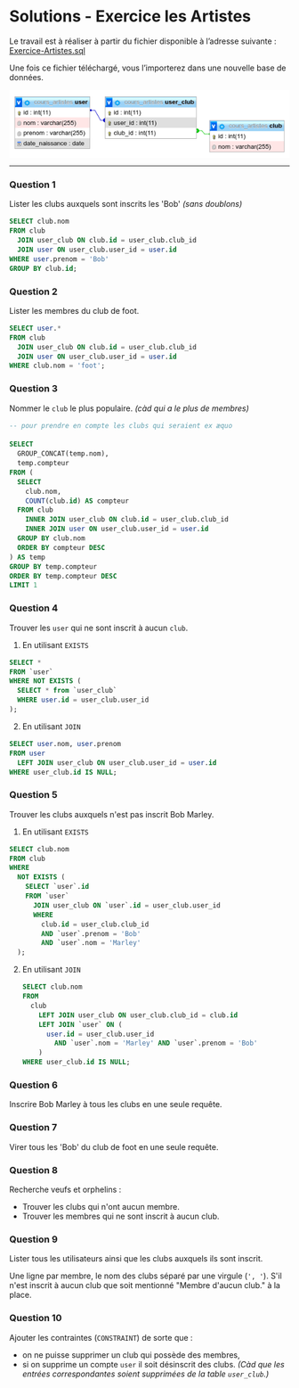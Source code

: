 # Solutions - Exercice les Artistes

Le travail est à réaliser à partir du fichier disponible à l’adresse suivante :
[Exercice-Artistes.sql](Exercice-Artistes.sql)

Une fois ce fichier téléchargé, vous l’importerez dans une nouvelle base de données.

<img src="Exercice-Artistes.png" style="display:block; margin:auto;" />

---

### Question 1

Lister les clubs auxquels sont inscrits les 'Bob' _(sans doublons)_

```sql
SELECT club.nom
FROM club
  JOIN user_club ON club.id = user_club.club_id
  JOIN user ON user_club.user_id = user.id
WHERE user.prenom = 'Bob'
GROUP BY club.id;
```

### Question 2

Lister les membres du club de foot.

```sql
SELECT user.*
FROM club
  JOIN user_club ON club.id = user_club.club_id
  JOIN user ON user_club.user_id = user.id
WHERE club.nom = 'foot';
```

### Question 3

Nommer le `club` le plus populaire. _(càd qui a le plus de membres)_

```sql
-- pour prendre en compte les clubs qui seraient ex æquo

SELECT
  GROUP_CONCAT(temp.nom),
  temp.compteur
FROM (
  SELECT
    club.nom,
    COUNT(club.id) AS compteur
  FROM club
    INNER JOIN user_club ON club.id = user_club.club_id
    INNER JOIN user ON user_club.user_id = user.id
  GROUP BY club.nom
  ORDER BY compteur DESC
) AS temp
GROUP BY temp.compteur
ORDER BY temp.compteur DESC
LIMIT 1
```

### Question 4

Trouver les `user` qui ne sont inscrit à aucun `club`.

1. En utilisant `EXISTS`

```sql
SELECT *
FROM `user`
WHERE NOT EXISTS (
  SELECT * from `user_club`
  WHERE user.id = user_club.user_id
);
```

2. En utilisant `JOIN`

```sql
SELECT user.nom, user.prenom
FROM user
  LEFT JOIN user_club ON user_club.user_id = user.id
WHERE user_club.id IS NULL;
```

### Question 5

Trouver les clubs auxquels n'est pas inscrit Bob Marley.

1. En utilisant `EXISTS`

```sql
SELECT club.nom
FROM club
WHERE
  NOT EXISTS (
    SELECT `user`.id
    FROM `user`
      JOIN user_club ON `user`.id = user_club.user_id
      WHERE
        club.id = user_club.club_id
        AND `user`.prenom = 'Bob'
        AND `user`.nom = 'Marley'
  );
```

2. En utilisant `JOIN`

   ```sql
   SELECT club.nom
   FROM
     club
       LEFT JOIN user_club ON user_club.club_id = club.id
       LEFT JOIN `user` ON (
         user.id = user_club.user_id
           AND `user`.nom = 'Marley' AND `user`.prenom = 'Bob'
       )
   WHERE user_club.id IS NULL;
   ```

### Question 6

Inscrire Bob Marley à tous les clubs en une seule requête.

### Question 7

Virer tous les 'Bob' du club de foot en une seule requête.

### Question 8

Recherche veufs et orphelins :

- Trouver les clubs qui n'ont aucun membre.
- Trouver les membres qui ne sont inscrit à aucun club.

### Question 9

Lister tous les utilisateurs ainsi que les clubs auxquels ils sont inscrit.

Une ligne par membre, le nom des clubs séparé par une virgule (`', '`). S'il n'est inscrit à aucun club que soit mentionné "Membre d'aucun club." à la place.

### Question 10

Ajouter les contraintes (`CONSTRAINT`) de sorte que :

- on ne puisse supprimer un club qui possède des membres,
- si on supprime un compte `user` il soit désinscrit des clubs. _(Càd que les entrées correspondantes soient supprimées de la table `user_club`.)_
